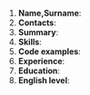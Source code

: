 1. **Name,Surname**:
2. **Contacts**:
3. **Summary**: 
4. **Skills**:
5. **Code examples**: 
6. **Experience**:   
7. **Education**:   
8. **English level**: 